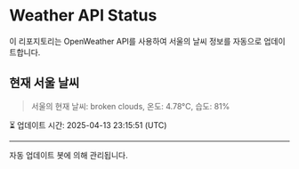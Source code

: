 
# Weather API Status

이 리포지토리는 OpenWeather API를 사용하여 서울의 날씨 정보를 자동으로 업데이트합니다.

## 현재 서울 날씨
> 서울의 현재 날씨: broken clouds, 온도: 4.78°C, 습도: 81%

⏳ 업데이트 시간: 2025-04-13 23:15:51 (UTC)

---
자동 업데이트 봇에 의해 관리됩니다.
